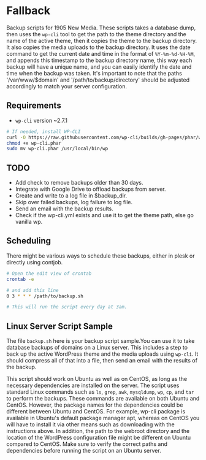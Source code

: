 # Fallback
Backup scripts for 1905 New Media. 
These scripts takes a database dump, then uses the `wp-cli` tool to get the path to the theme directory and the name of the active theme, then it copies the theme to the backup directory. It also copies the media uploads to the backup directory. It uses the date command to get the current date and time in the format of `%Y-%m-%d-%H-%M`, and appends this timestamp to the backup directory name, this way each backup will have a unique name, and you can easily identify the date and time when the backup was taken.
It's important to note that the paths '/var/www/$domain' and '/path/to/backup/directory' should be adjusted accordingly to match your server configuration.

## Requirements
* `wp-cli` version ~2.7.1
```sh
# If needed, install WP-CLI 
curl -O https://raw.githubusercontent.com/wp-cli/builds/gh-pages/phar/wp-cli.phar
chmod +x wp-cli.phar
sudo mv wp-cli.phar /usr/local/bin/wp
```
## TODO
* Add check to remove backups older than 30 days.
* Integrate with Google Drive to offload backups from server.
* Create and write to a log file in $backup_dir.
* Skip over failed backups, log failure to log file.
* Send an email with the backup results.
* Check if the wp-cli.yml exists and use it to get the theme path, else go vanilla wp.

## Scheduling
There might be various ways to schedule these backups, either in plesk or directly using contjob.
```sh
# Open the edit view of crontab
crontab -e

# and add this line
0 3 * * * /path/to/backup.sh

# This will run the script every day at 3am.
```

## Linux Server Script Sample
The file `backup.sh` here is your backup script sample.You can use it to take database backups of domains on a Linux server. This includes a step to back up the active WordPress theme and the media uploads using `wp-cli`. It should compress all of that into a file, then send an email with the results of the backup.  

This script should work on Ubuntu as well as on CentOS, as long as the necessary dependencies are installed on the server. The script uses standard Linux commands such as `ls`, `grep`, `awk`, `mysqldump`, `wp`, `cp`, and `tar` to perform the backups. These commands are available on both Ubuntu and CentOS. However, the package names for the dependencies could be different between Ubuntu and CentOS. For example, wp-cli package is available in Ubuntu's default package manager apt, whereas on CentOS you will have to install it via other means such as downloading with the instructions above. In addition, the path to the webroot directory and the location of the WordPress configuration file might be different on Ubuntu compared to CentOS.  Make sure to verify the correct paths and dependencies before running the script on an Ubuntu server.

